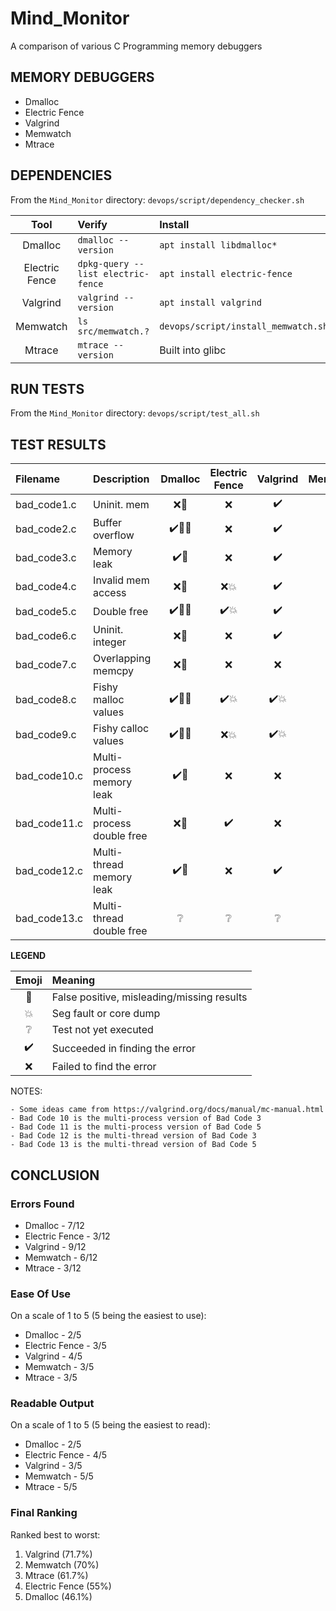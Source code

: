 # Mind_Monitor
A comparison of various C Programming memory debuggers

## MEMORY DEBUGGERS

* Dmalloc
* Electric Fence
* Valgrind
* Memwatch
* Mtrace

## DEPENDENCIES

From the `Mind_Monitor` directory:
`devops/script/dependency_checker.sh`

| Tool           | Verify                             | Install                             |
| :------------: | :--------------------------------- | :---------------------------------- |
| Dmalloc        | `dmalloc --version`                | `apt install libdmalloc*`           |
| Electric Fence | `dpkg-query --list electric-fence` | `apt install electric-fence`        |
| Valgrind       | `valgrind --version`               | `apt install valgrind`              |
| Memwatch       | `ls src/memwatch.?`                | `devops/script/install_memwatch.sh` |
| Mtrace         | `mtrace --version`                 | Built into glibc                    |

## RUN TESTS

From the `Mind_Monitor` directory:
`devops/script/test_all.sh`

## TEST RESULTS

| Filename     | Description               | Dmalloc                         | Electric Fence           | Valgrind                 | Memwatch           | Mtrace     |
| :----------- | :------------------------ | :-----------------------------: | :----------------------: | :----------------------: | :----------------: | :--------: |
| bad_code1.c  | Uninit. mem               | :x::anger:                      | :x:                      | :heavy_check_mark:       | :x:                | :x: |
| bad_code2.c  | Buffer overflow           | :heavy_check_mark::anger::boom: | :x:                      | :heavy_check_mark:       | :heavy_check_mark: | :x: |
| bad_code3.c  | Memory leak               | :heavy_check_mark::anger:       | :x:                      | :heavy_check_mark:       | :heavy_check_mark: | :heavy_check_mark: |
| bad_code4.c  | Invalid mem access        | :x::anger:                      | :x::boom:                | :heavy_check_mark:       | :x:                | :x: |
| bad_code5.c  | Double free               | :heavy_check_mark::anger::boom: | :heavy_check_mark::boom: | :heavy_check_mark:       | :heavy_check_mark: | :x: |
| bad_code6.c  | Uninit. integer           | :x::anger:                      | :x:                      | :heavy_check_mark:       | :x::anger:         | :x: |
| bad_code7.c  | Overlapping memcpy        | :x::anger:                      | :x:                      | :x:                      | :x:                | :x: |
| bad_code8.c  | Fishy malloc values       | :heavy_check_mark::anger::boom: | :heavy_check_mark::boom: | :heavy_check_mark::boom: | :x::boom:          | :x::boom: |
| bad_code9.c  | Fishy calloc values       | :heavy_check_mark::anger::boom: | :x::boom:                | :heavy_check_mark::boom: | :x::boom:          | :x::boom: |
| bad_code10.c | Multi-process memory leak | :heavy_check_mark::anger:       | :x:                      | :x:                      | :heavy_check_mark: | :heavy_check_mark: |
| bad_code11.c | Multi-process double free | :x::anger:                      | :heavy_check_mark:       | :x:                      | :heavy_check_mark: | :x: |
| bad_code12.c | Multi-thread memory leak  | :heavy_check_mark::anger:       | :x:                      | :heavy_check_mark:       | :heavy_check_mark: | :heavy_check_mark: |
| bad_code13.c | Multi-thread double free  | :grey_question:                 | :grey_question:          | :grey_question:          | :grey_question:    | :grey_question: |

**LEGEND**

| Emoji              | Meaning                                    |
| :----------------: | :----------------------------------------- |
| :anger:            | False positive, misleading/missing results |
| :boom:             | Seg fault or core dump                     |
| :grey_question:    | Test not yet executed                      |
| :heavy_check_mark: | Succeeded in finding the error             |
| :x:                | Failed to find the error                   |

NOTES:

	- Some ideas came from https://valgrind.org/docs/manual/mc-manual.html
	- Bad Code 10 is the multi-process version of Bad Code 3
	- Bad Code 11 is the multi-process version of Bad Code 5
	- Bad Code 12 is the multi-thread version of Bad Code 3
	- Bad Code 13 is the multi-thread version of Bad Code 5

## CONCLUSION

### Errors Found

* Dmalloc - 7/12
* Electric Fence - 3/12
* Valgrind - 9/12
* Memwatch - 6/12
* Mtrace - 3/12

### Ease Of Use

On a scale of 1 to 5 (5 being the easiest to use):

* Dmalloc - 2/5
* Electric Fence - 3/5
* Valgrind - 4/5
* Memwatch - 3/5
* Mtrace - 3/5

### Readable Output

On a scale of 1 to 5 (5 being the easiest to read):

* Dmalloc - 2/5
* Electric Fence - 4/5
* Valgrind - 3/5
* Memwatch - 5/5
* Mtrace - 5/5

### Final Ranking

Ranked best to worst:

1. Valgrind (71.7%)
1. Memwatch (70%)
1. Mtrace (61.7%)
1. Electric Fence (55%)
1. Dmalloc (46.1%)
